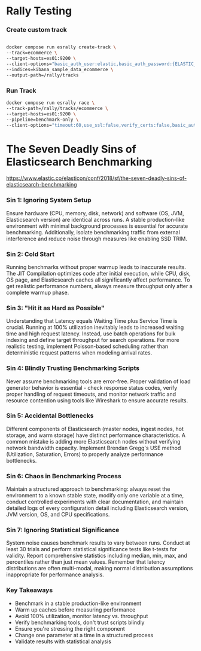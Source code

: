 # Rally Testing



### Create custom track
````bash

docker compose run esrally create-track \
--track=ecommerce \
--target-hosts=es01:9200 \
--client-options="basic_auth_user:elastic,basic_auth_password:{ELASTIC_PASSWORD}" \
--indices=kibana_sample_data_ecommerce \
--output-path=/rally/tracks

````

### Run Track
````bash
docker compose run esrally race \
--track-path=/rally/tracks/ecommerce \
--target-hosts=es01:9200 \
--pipeline=benchmark-only \
--client-options="timeout:60,use_ssl:false,verify_certs:false,basic_auth_user:elastic,basic_auth_password:{ELASTIC_PASSWORD}"
````





# The Seven Deadly Sins of Elasticsearch Benchmarking

https://www.elastic.co/elasticon/conf/2018/sf/the-seven-deadly-sins-of-elasticsearch-benchmarking

### Sin 1: Ignoring System Setup

Ensure hardware (CPU, memory, disk, network) and software (OS, JVM, Elasticsearch version) are identical across runs. A stable production-like environment with minimal background processes is essential for accurate benchmarking. Additionally, isolate benchmarking traffic from external interference and reduce noise through measures like enabling SSD TRIM.

### Sin 2: Cold Start

Running benchmarks without proper warmup leads to inaccurate results. The JIT Compilation optimizes code after initial execution, while CPU, disk, OS page, and Elasticsearch caches all significantly affect performance. To get realistic performance numbers, always measure throughput only after a complete warmup phase.

### Sin 3: "Hit it as Hard as Possible"

Understanding that Latency equals Waiting Time plus Service Time is crucial. Running at 100% utilization inevitably leads to increased waiting time and high request latency. Instead, use batch operations for bulk indexing and define target throughput for search operations. For more realistic testing, implement Poisson-based scheduling rather than deterministic request patterns when modeling arrival rates.

### Sin 4: Blindly Trusting Benchmarking Scripts

Never assume benchmarking tools are error-free. Proper validation of load generator behavior is essential - check response status codes, verify proper handling of request timeouts, and monitor network traffic and resource contention using tools like Wireshark to ensure accurate results.

### Sin 5: Accidental Bottlenecks

Different components of Elasticsearch (master nodes, ingest nodes, hot storage, and warm storage) have distinct performance characteristics. A common mistake is adding more Elasticsearch nodes without verifying network bandwidth capacity. Implement Brendan Gregg's USE method (Utilization, Saturation, Errors) to properly analyze performance bottlenecks.

### Sin 6: Chaos in Benchmarking Process

Maintain a structured approach to benchmarking: always reset the environment to a known stable state, modify only one variable at a time, conduct controlled experiments with clear documentation, and maintain detailed logs of every configuration detail including Elasticsearch version, JVM version, OS, and CPU specifications.

### Sin 7: Ignoring Statistical Significance

System noise causes benchmark results to vary between runs. Conduct at least 30 trials and perform statistical significance tests like t-tests for validity. Report comprehensive statistics including median, min, max, and percentiles rather than just mean values. Remember that latency distributions are often multi-modal, making normal distribution assumptions inappropriate for performance analysis.

### Key Takeaways

- Benchmark in a stable production-like environment
- Warm up caches before measuring performance
- Avoid 100% utilization, monitor latency vs. throughput
- Verify benchmarking tools, don't trust scripts blindly
- Ensure you're stressing the right component
- Change one parameter at a time in a structured process
- Validate results with statistical analysis